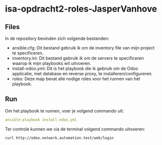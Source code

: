 # isa-opdracht2-roles-JasperVanhove

## Files
In de repository bevinden zich volgende bestanden:
- ansible.cfg: Dit bestand gebruik ik om de inventory file van mijn project te specificeren.
- inventory.ini: Dit bestand gebruik ik om de servers te specificeren waarop ik mijn playbooks wil uitvoeren.
- install-odoo.yml: Dit is het playbook die ik gebruik om de Odoo applicatie, met database en reverse proxy, te installeren/configureren.
- roles: Deze map bevat alle nodige roles voor het runnen van het playbook.

## Run
Om het playbook te runnen, voer je volgend commando uit:
```yaml
ansible-playbook install-odoo.yml
```

Ter controle kunnen we via de terminal volgend commando uitvoeren:
```bash
curl http://odoo.network.automation.test/web/login
```